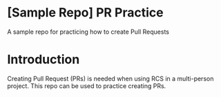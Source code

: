 # [Sample Repo] PR Practice
A sample repo for practicing how to create Pull Requests
# Introduction
Creating Pull Request (PRs) is needed when using RCS in a multi-person project. This repo can be used to practice creating PRs.

